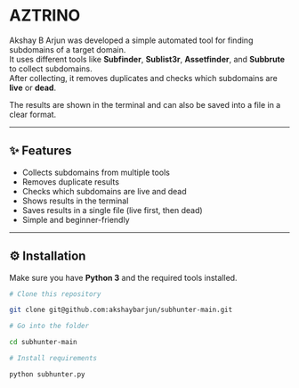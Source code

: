 # AZTRINO

Akshay B Arjun was  developed a simple automated tool for finding subdomains of a target domain.  
It uses different tools like **Subfinder**, **Sublist3r**, **Assetfinder**, and **Subbrute** to collect subdomains.  
After collecting, it removes duplicates and checks which subdomains are **live** or **dead**.  

The results are shown in the terminal and can also be saved into a file in a clear format.

---

## ✨ Features
- Collects subdomains from multiple tools  
- Removes duplicate results  
- Checks which subdomains are live and dead  
- Shows results in the terminal  
- Saves results in a single file (live first, then dead)  
- Simple and beginner-friendly  

---

## ⚙️ Installation
Make sure you have **Python 3** and the required tools installed.

```bash
# Clone this repository

git clone git@github.com:akshaybarjun/subhunter-main.git

# Go into the folder

cd subhunter-main

# Install requirements

python subhunter.py
